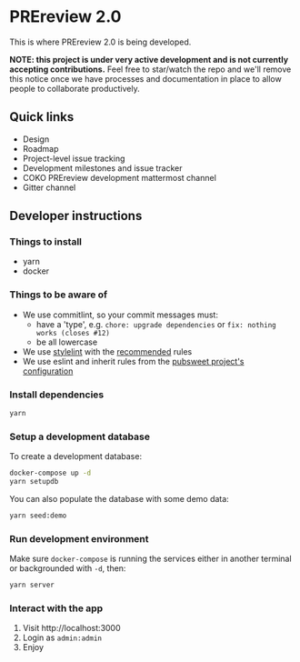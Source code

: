 # PREreview 2.0

This is where PREreview 2.0 is being developed.

**NOTE: this project is under very active development and is not currently accepting contributions.** Feel free to star/watch the repo and we'll remove this notice once we have processes and documentation in place to allow people to collaborate productively.

## Quick links

- Design
- Roadmap
- Project-level issue tracking
- Development milestones and issue tracker
- COKO PREreview development mattermost channel
- Gitter channel

## Developer instructions

### Things to install

- yarn
- docker

### Things to be aware of

- We use commitlint, so your commit messages must:
  - have a 'type', e.g. `chore: upgrade dependencies` or `fix: nothing works (closes #12)`
  - be all lowercase
- We use [stylelint](https://github.com/stylelint/stylelint) with the [recommended](https://github.com/stylelint/stylelint/blob/master/docs/user-guide/rules.md#possible-errors) rules
- We use eslint and inherit rules from the [pubsweet project's configuration](https://gitlab.coko.foundation/pubsweet/pubsweet/blob/master/.eslintrc)

### Install dependencies

```sh
yarn
```

### Setup a development database

To create a development database:

```sh
docker-compose up -d
yarn setupdb
```

You can also populate the database with some demo data:

```sh
yarn seed:demo
```

### Run development environment

Make sure `docker-compose` is running the services either in another terminal or backgrounded with `-d`, then:

```sh
yarn server
```

### Interact with the app

1. Visit http://localhost:3000
2. Login as `admin:admin`
3. Enjoy
